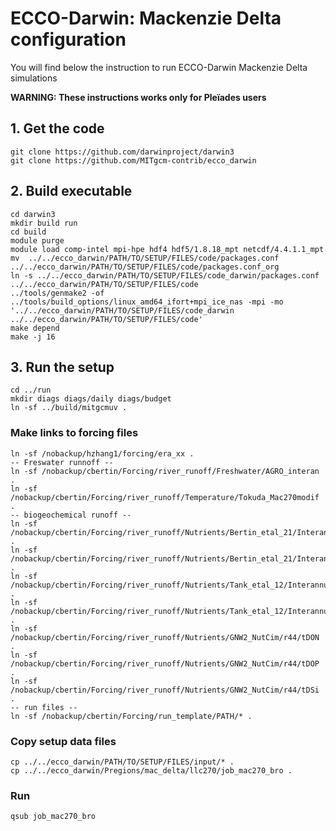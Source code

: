 # ECCO-Darwin: Mackenzie Delta configuration

You will find below the instruction to run ECCO-Darwin Mackenzie Delta simulations

**WARNING: These instructions works only for Pleïades users**

## 1. Get the code
```
git clone https://github.com/darwinproject/darwin3
git clone https://github.com/MITgcm-contrib/ecco_darwin
```

## 2. Build executable

```
cd darwin3
mkdir build run
cd build
module purge
module load comp-intel mpi-hpe hdf4 hdf5/1.8.18_mpt netcdf/4.4.1.1_mpt
mv  ../../ecco_darwin/PATH/TO/SETUP/FILES/code/packages.conf ../../ecco_darwin/PATH/TO/SETUP/FILES/code/packages.conf_org
ln -s ../../ecco_darwin/PATH/TO/SETUP/FILES/code_darwin/packages.conf ../../ecco_darwin/PATH/TO/SETUP/FILES/code
../tools/genmake2 -of ../tools/build_options/linux_amd64_ifort+mpi_ice_nas -mpi -mo '../../ecco_darwin/PATH/TO/SETUP/FILES/code_darwin ../../ecco_darwin/PATH/TO/SETUP/FILES/code'
make depend
make -j 16
```
## 3. Run the setup
```
cd ../run
mkdir diags diags/daily diags/budget
ln -sf ../build/mitgcmuv .
```
### Make links to forcing files
```
ln -sf /nobackup/hzhang1/forcing/era_xx .
-- Freswater runnoff --
ln -sf /nobackup/cbertin/Forcing/river_runoff/Freshwater/AGRO_interan .
ln -sf /nobackup/cbertin/Forcing/river_runoff/Temperature/Tokuda_Mac270modif .
-- biogeochemical runoff --
ln -sf /nobackup/cbertin/Forcing/river_runoff/Nutrients/Bertin_etal_21/Interannual/L20_R80_r44/tDOCl .
ln -sf /nobackup/cbertin/Forcing/river_runoff/Nutrients/Bertin_etal_21/Interannual/L20_R80_r44/tDOCr .
ln -sf /nobackup/cbertin/Forcing/river_runoff/Nutrients/Tank_etal_12/Interannual/r44/tAlk .
ln -sf /nobackup/cbertin/Forcing/river_runoff/Nutrients/Tank_etal_12/Interannual/r44/tDIC .
ln -sf /nobackup/cbertin/Forcing/river_runoff/Nutrients/GNW2_NutCim/r44/tDON .
ln -sf /nobackup/cbertin/Forcing/river_runoff/Nutrients/GNW2_NutCim/r44/tDOP .
ln -sf /nobackup/cbertin/Forcing/river_runoff/Nutrients/GNW2_NutCim/r44/tDSi .
-- run files -- 
ln -sf /nobackup/cbertin/Forcing/run_template/PATH/* .
```
### Copy setup data files
```
cp ../../ecco_darwin/PATH/TO/SETUP/FILES/input/* .
cp ../../ecco_darwin/Pregions/mac_delta/llc270/job_mac270_bro .
```
### Run
```
qsub job_mac270_bro
```
